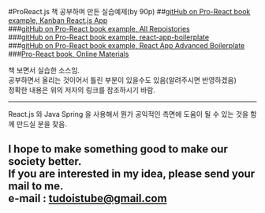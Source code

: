 #ProReact.js 책 공부하며 만든 실습예제(by 90p)
##[gitHub on Pro-React book example, Kanban React.js App](https://github.com/pro-react/kanban-app "pro-react gitHub" )  
###[gitHub on Pro-React book example, All Repoistories](https://github.com/pro-react/ "pro-react gitHub" )  
###[gitHub on Pro-React book example, react-app-boilerplate](https://github.com/pro-react/react-app-boilerplate "pro-react gitHub" )  
###[gitHub on Pro-React book example, React App Advanced Boilerplate](https://github.com/pro-react/react-app-advanced-boilerplate "pro-react gitHub" )  
###[Pro-React book, Online Materials](http://www.pro-react.com/materials/ "pro-react Online Materials" )  
    
책 보면서 실습한 소스임.  
공부하면서 올리는 것이어서 틀린 부분이 있을수도 있음(알려주시면 반영하겠음)  
정확한 내용은 위의 저자의 링크를 참조하시기 바람.  
  
---
React.js 와 Java Spring 을 사용해서 뭔가 공익적인 측면에 도움이 될 수 있는 것을
함께 만드실 분을 찾음.

I hope to make something good to make our society better.  
If you are interested in my idea, please send your mail to me.  
e-mail : tudoistube@gmail.com
---

